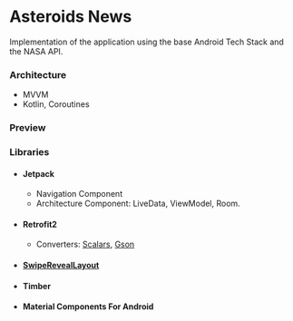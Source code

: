 # Asteroids News  
Implementation of the application using the base Android Tech Stack and the NASA API.
### Architecture
  * MVVM
  * Kotlin, Coroutines
### Preview

### Libraries
  * #### Jetpack
    + Navigation Component
    + Architecture Component: LiveData, ViewModel, Room.
  * #### Retrofit2
    + Converters: [Scalars](https://mvnrepository.com/artifact/com.squareup.retrofit2/converter-scalars/2.9.0), [Gson](https://mvnrepository.com/artifact/com.squareup.retrofit2/converter-gson)
  * #### [SwipeRevealLayout](https://mvnrepository.com/artifact/com.chauthai.swipereveallayout/swipe-reveal-layout)
  * #### Timber
  * #### Material Components For Android 

